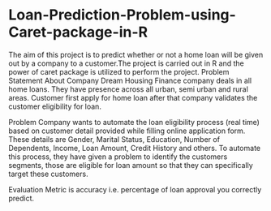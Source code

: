 # Loan-Prediction-Problem-using-Caret-package-in-R
The aim of this project is to predict whether or not a home loan will be given out by a company to a customer.The project is
carried out in R and the power of caret package is utilized to perform the project.
Problem Statement
About Company
Dream Housing Finance company deals in all home loans. They have presence across all urban, semi urban and rural areas. Customer first apply for home loan after that company validates the customer eligibility for loan.

Problem
Company wants to automate the loan eligibility process (real time) based on customer detail provided while filling online application form. These details are Gender, Marital Status, Education, Number of Dependents, Income, Loan Amount, Credit History and others. To automate this process, they have given a problem to identify the customers segments, those are eligible for loan amount so that they can specifically target these customers.

Evaluation Metric is accuracy i.e. percentage of loan approval you correctly predict.
